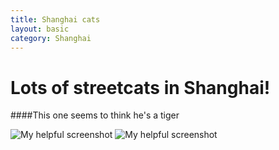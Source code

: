 ```yaml
---
title: Shanghai cats
layout: basic
category: Shanghai
---
```



Lots of streetcats in Shanghai!
===============================

####This one seems to think he's a tiger

![My helpful screenshot](http://res.cloudinary.com/djfwqxjdx/image/upload/v1412514179/cat2_oilvte.jpg)
![My helpful screenshot](http://res.cloudinary.com/djfwqxjdx/image/upload/v1412514168/cat3_lbldxj.jpg)


